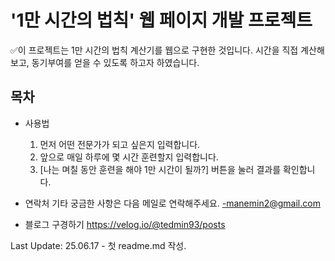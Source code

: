 # '1만 시간의 법칙' 웹 페이지 개발 프로젝트

✅이 프로젝트는 1만 시간의 법칙 계산기를 웹으로 구현한 것입니다. 시간을 직접 계산해보고, 동기부여를 얻을 수 있도록 하고자 하였습니다.

## 목차

- 사용법

  1. 먼저 어떤 전문가가 되고 싶은지 입력합니다.
  2. 앞으로 매일 하루에 몇 시간 훈련할지 입력합니다.
  3. [나는 며칠 동안 훈련을 해야 1만 시간이 될까?] 버튼을 눌러 결과를 확인합니다.

- 연락처
  기타 궁금한 사항은 다음 메일로 연락해주세요.
  -manemin2@gmail.com
- 블로그 구경하기
  <https://velog.io/@tedmin93/posts>

Last Update: 25.06.17 - 첫 readme.md 작성.
